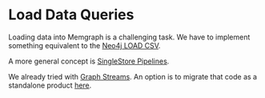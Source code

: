 # Load Data Queries

Loading data into Memgraph is a challenging task. We have to implement
something equivalent to the [Neo4j LOAD
CSV](https://neo4j.com/developer/guide-import-csv/#import-load-csv).

A more general concept is [SingleStore
Pipelines](https://docs.singlestore.com/v7.1/reference/sql-reference/pipelines-commands/create-pipeline).

We already tried with [Graph Streams](obsolete-kafka-integration.md). An option
is to migrate that code as a standalone product
[here](https://github.com/memgraph/mgtools).
